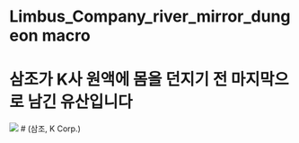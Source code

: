 # Limbus_Company_river_mirror_dungeon macro
# 삼조가 K사 원액에 몸을 던지기 전 마지막으로 남긴 유산입니다
<img src="https://i.namu.wiki/i/JCvZzd39tqbzV9qgk2_acD9DsFTe1E4jd1P9qSrzUxX9XFUTOa6Ao19fv6Wp9ic_Cxvh7kRIc4976X2AWQzd2i2YqHroUqYtFtAeOlj1uCSx5vNVYIShPoQsn0wDHoRHAAFozhgwL0k_G0TbXyBLkw.webp)https://i.namu.wiki/i/JCvZzd39tqbzV9qgk2_acD9DsFTe1E4jd1P9qSrzUxX9XFUTOa6Ao19fv6Wp9ic_Cxvh7kRIc4976X2AWQzd2i2YqHroUqYtFtAeOlj1uCSx5vNVYIShPoQsn0wDHoRHAAFozhgwL0k_G0TbXyBLkw.webp">
# (삼조, K Corp.)
